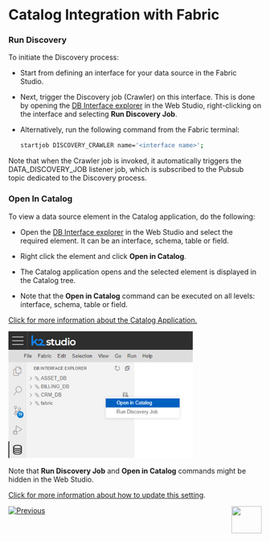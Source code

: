 <web>

# Catalog Integration with Fabric

### Run Discovery

To initiate the Discovery process:

* Start from defining an interface for your data source in the Fabric Studio. 

* Next, trigger the Discovery job (Crawler) on this interface. This is done by opening the [DB Interface explorer](/articles/04_fabric_studio/25_web_data_explorer.md) in the Web Studio, right-clicking on the interface and selecting **Run Discovery Job**.

* Alternatively, run the following command from the Fabric terminal:

  ~~~bash
  startjob DISCOVERY_CRAWLER name='<interface name>';
  ~~~

Note that when the Crawler job is invoked, it automatically triggers the DATA_DISCOVERY_JOB listener job, which is subscribed to the Pubsub topic dedicated to the Discovery process.

### Open In Catalog

To view a data source element in the Catalog application, do the following:

* Open the [DB Interface explorer](/articles/04_fabric_studio/25_web_data_explorer.md) in the Web Studio and select the required element. It can be an interface, schema, table or field.

* Right click the element and click **Open in Catalog**. 

* The Catalog application opens and the selected element is displayed in the Catalog tree.

* Note that the **Open in Catalog** command can be executed on all levels: interface, schema, table or field.

[Click for more information about the Catalog Application.](05_catalog_app.md)

<img src="images/show_catalog_commands.png" style="zoom:75%;" />

Note that **Run Discovery Job** and **Open in Catalog** commands might be hidden in the Web Studio. 

[Click for more information about how to update this setting](11_advanced_settings.md#web-studio).





[![Previous](/articles/images/Previous.png)](04_plugin_framework.md)[<img align="right" width="60" height="54" src="/articles/images/Next.png">](05_catalog_app.md) 

</web>
